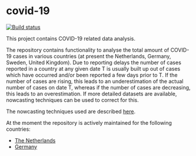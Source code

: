 # covid-19
[![Build status](https://ci.appveyor.com/api/projects/status/hjap7sk0bm8ds37q?svg=true)](https://ci.appveyor.com/project/RogerLord/covid-19)

This project contains COVID-19 related data analysis.

The repository contains functionality to analyse the total amount of COVID-19 cases in various countries (at present the Netherlands, Germany, Sweden, United Kingdom). Due to reporting delays the number of cases reported in a country at any given date T is usually built up out of cases which have occurred and/or been reported a few days prior to T. If the number of cases are rising, this leads to an underestimation of the actual number of cases on date T, whereas if the number of cases are decreasing, this leads to an overestimation. If more detailed datasets are available, nowcasting techniques can be used to correct for this.

The nowcasting techniques used are described [here](/docs/nowcastingcovid19.pdf).

At the moment the repository is actively maintained for the following countries:

* [The Netherlands](/docs/NL.md)
* [Germany](/docs/DE.md)